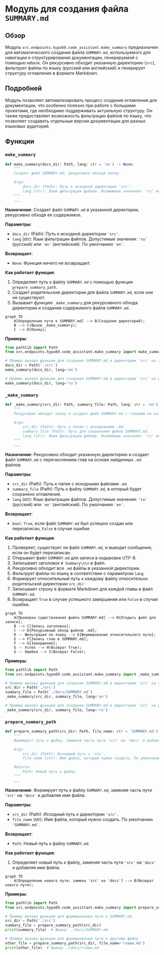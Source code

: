 # Модуль для создания файла `SUMMARY.md`

## Обзор

Модуль `src.endpoints.hypo69.code_assistant.make_summary` предназначен для автоматического создания файла `SUMMARY.md`, используемого для навигации и структурирования документации, генерируемой с помощью `mdbook`. Он рекурсивно обходит указанную директорию (`src`), фильтрует файлы по языку (русский или английский) и генерирует структуру оглавления в формате Markdown.

## Подробней

Модуль позволяет автоматизировать процесс создания оглавления для документации, что особенно полезно при работе с большими проектами, где необходимо поддерживать актуальную структуру. Он также предоставляет возможность фильтрации файлов по языку, что позволяет создавать отдельные версии документации для разных языковых аудиторий.

## Функции

### `make_summary`

```python
def make_summary(docs_dir: Path, lang: str = 'en') -> None:
    """
    Создает файл SUMMARY.md, рекурсивно обходя папку.

    Args:
        docs_dir (Path): Путь к исходной директории 'src'.
        lang (str): Язык фильтрации файлов. Возможные значения: 'ru' или 'en'.
    """
    ...
```

**Назначение**: Создает файл `SUMMARY.md` в указанной директории, рекурсивно обходя ее содержимое.

**Параметры**:

-   `docs_dir` (Path): Путь к исходной директории `'src'`.
-   `lang` (str): Язык фильтрации файлов. Допустимые значения: `'ru'` (русский) или `'en'` (английский). По умолчанию `'en'`.

**Возвращает**:

-   `None`: Функция ничего не возвращает.

**Как работает функция**:

1.  Определяет путь к файлу `SUMMARY.md` с помощью функции `prepare_summary_path`.
2.  Создает родительские директории для файла `SUMMARY.md`, если они не существуют.
3.  Вызывает функцию `_make_summary` для рекурсивного обхода директории и создания содержимого файла `SUMMARY.md`.

```mermaid
graph TD
    A[Определение пути к SUMMARY.md] --> B(Создание директорий);
    B --> C(Вызов _make_summary);
    C --> D[Конец];
```

**Примеры**:

```python
from pathlib import Path
from src.endpoints.hypo69.code_assistant.make_summary import make_summary

# Пример вызова функции для создания SUMMARY.md в директории 'src' на английском языке
docs_dir = Path('./src')
make_summary(docs_dir, lang='en')

# Пример вызова функции для создания SUMMARY.md в директории 'src' на русском языке
make_summary(docs_dir, lang='ru')
```

### `_make_summary`

```python
def _make_summary(src_dir: Path, summary_file: Path, lang: str = 'en') -> bool:
    """
    Рекурсивно обходит папку и создает файл SUMMARY.md с главами на основе .md файлов.

    Args:
        src_dir (Path): Путь к папке с исходниками .md.
        summary_file (Path): Путь для сохранения файла SUMMARY.md.
        lang (str): Язык фильтрации файлов. Возможные значения: 'ru' или 'en'.
    """
    ...
```

**Назначение**: Рекурсивно обходит указанную директорию и создает файл `SUMMARY.md` с перечислением глав на основе найденных `.md` файлов.

**Параметры**:

-   `src_dir` (Path): Путь к папке с исходными файлами `.md`.
-   `summary_file` (Path): Путь к файлу `SUMMARY.md`, в который будет сохранено оглавление.
-   `lang` (str): Язык фильтрации файлов. Допустимые значения: `'ru'` (русский) или `'en'` (английский). По умолчанию `'en'`.

**Возвращает**:

-   `bool`: `True`, если файл `SUMMARY.md` был успешно создан или перезаписан, `False` в случае ошибки.

**Как работает функция**:

1.  Проверяет, существует ли файл `SUMMARY.md`, и выводит сообщение, если он будет перезаписан.
2.  Открывает файл `SUMMARY.md` для записи в кодировке UTF-8.
3.  Записывает заголовок `# Summary\n\n` в файл.
4.  Рекурсивно обходит все `.md` файлы в указанной директории.
5.  Фильтрует файлы по языку в соответствии с параметром `lang`.
6.  Формирует относительный путь к каждому файлу относительно родительской директории `src_dir`.
7.  Записывает строку в формате Markdown для каждой главы в файл `SUMMARY.md`.
8.  Возвращает `True` в случае успешного завершения или `False` в случае ошибки.

```mermaid
graph TD
    A[Проверка существования файла SUMMARY.md] --> B{Открыть файл для записи};
    B --> C[Запись заголовка];
    C --> D{Рекурсивный обход файлов .md};
    D -- Фильтрация по языку --> E{Формирование относительного пути};
    E --> F[Запись глав в SUMMARY.md];
    F --> G{Завершение};
    G -- Успех --> H(Возврат True);
    G -- Ошибка --> I(Возврат False);
```

**Примеры**:

```python
from pathlib import Path
from src.endpoints.hypo69.code_assistant.make_summary import _make_summary

# Пример вызова функции для создания SUMMARY.md в директории 'src' на английском языке
src_dir = Path('./src')
summary_file = Path('./docs/SUMMARY.md')
_make_summary(src_dir, summary_file, lang='en')

# Пример вызова функции для создания SUMMARY.md в директории 'src' на русском языке
_make_summary(src_dir, summary_file, lang='ru')
```

### `prepare_summary_path`

```python
def prepare_summary_path(src_dir: Path, file_name: str = 'SUMMARY.md') -> Path:
    """
    Формирует путь к файлу, заменяя часть пути 'src' на 'docs' и добавляя имя файла.

    Args:
        src_dir (Path): Исходный путь с 'src'.
        file_name (str): Имя файла, который нужно создать. По умолчанию 'SUMMARY.md'.

    Returns:
        Path: Новый путь к файлу.
    """
    ...
```

**Назначение**: Формирует путь к файлу `SUMMARY.md`, заменяя часть пути `'src'` на `'docs'` и добавляя имя файла.

**Параметры**:

-   `src_dir` (Path): Исходный путь к директории `'src'`.
-   `file_name` (str): Имя файла, который нужно создать. По умолчанию `'SUMMARY.md'`.

**Возвращает**:

-   `Path`: Новый путь к файлу `SUMMARY.md`.

**Как работает функция**:

1.  Определяет новый путь к файлу, заменяя часть пути `'src'` на `'docs'` и добавляя имя файла.

```mermaid
graph TD
    A[Определение нового пути: замена 'src' на 'docs'] --> B(Возврат нового пути);
```

**Примеры**:

```python
from pathlib import Path
from src.endpoints.hypo69.code_assistant.make_summary import prepare_summary_path

# Пример вызова функции для формирования пути к SUMMARY.md
src_dir = Path('./src')
summary_file = prepare_summary_path(src_dir)
print(summary_file)  # Вывод: ./docs/SUMMARY.md

# Пример вызова функции для формирования пути к другому файлу
other_file = prepare_summary_path(src_dir, file_name='главы.md')
print(other_file)  # Вывод: ./docs/главы.md